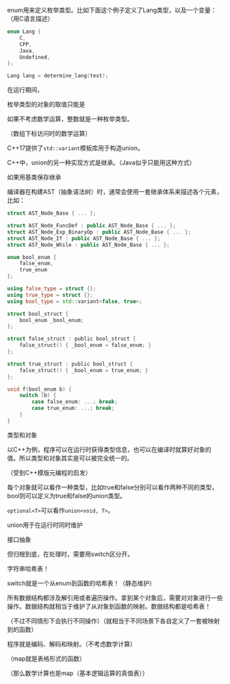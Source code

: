 enum用来定义枚举类型。比如下面这个例子定义了Lang类型，以及一个变量：（用C语言描述）

```c
enum Lang {
    C,
    CPP,
    Java,
    Undefined,
};

Lang lang = determine_lang(text);
```

在运行期间，

枚举类型的对象的取值只能是





如果不考虑数学运算，整数就是一种枚举类型。

（数组下标访问时的数学运算）





C++17提供了`std::variant`模板库用于构造union。



C++中，union的另一种实现方式是继承。（Java似乎只能用这种方式）

如果用基类保存继承

编译器在构建AST（抽象语法树）时，通常会使用一套继承体系来描述各个元素，比如：

```c++
struct AST_Node_Base { ... };

struct AST_Node_FuncDef : public AST_Node_Base { ... };
struct AST_Node_Exp_BinaryOp : public AST_Node_Base { ... };
struct AST_Node_If : public AST_Node_Base { ... };
struct AST_Node_While : public AST_Node_Base { ... };
```





```c
enum bool_enum { 
    false_enum, 
    true_enum 
};
```



```c++
using false_type = struct {};
using true_type = struct {};
using bool_type = std::variant<false, true>;
```



```c
struct bool_struct {
    bool_enum _bool_enum;
};

struct false_struct : public bool_struct {
    false_struct() { _bool_enum = false_enum; }
};

struct true_struct : public bool_struct {
    false_struct() { _bool_enum = true_enum; }
};
```



```c
void f(bool_enum b) {
    switch (b) {
        case false_enum: ...; break;
        case true_enum: ...; break;
    }
}
```





类型和对象



以C++为例，程序可以在运行时获得类型信息，也可以在编译时就算好对象的值。所以类型和对象其实是可以被完全统一的。

（受到C++模版元编程的启发）

每个对象就可以看作一种类型，比如true和false分别可以看作两种不同的类型，bool则可以定义为true和false的union类型。



`optional<T>`可以看作`union<void, T>`。





union用于在运行时同时维护



接口抽象



但归根到底，在处理时，需要用switch区分开。



字符串哈希表！



switch就是一个从enum到函数的哈希表！（静态维护）



所有数据结构都涉及解引用或者遍历操作。拿到某个对象后，需要对对象进行一些操作。数据结构就相当于维护了从对象到函数的映射。数据结构都是哈希表！

（不过不同情形下会执行不同操作）（就相当于不同场景下各自定义了一套被映射到的函数）



程序就是编码、解码和映射。（不考虑数学计算）

（map就是表格形式的函数）

（那么数学计算也是map（基本逻辑运算的真值表））

